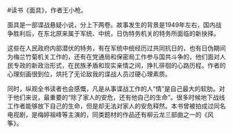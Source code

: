 #读书《面具》，作者王小枪。

面具是一部谍战悬疑小说，分上下两卷。故事发生的背景是1949年左右，国内战争胜利后，在东北原来属于军统、中统，日伪特务机关的特务所面临的新抉择。

这些在人民政府内部潜伏的特务，有在军统中统经历过共同抗日的，也有日伪期间为梅兰竹菊机关工作的，还有在党通局和保密局工作参与国共斗争的，他们面对人民专政的新政治形式，在民族矛盾和现实亲情之间，挣扎徘徊的心路历程。作者的心理刻画很到位，烘托了无论敌我的谍战人员过硬心理素质。

同时，纵观全书读者也会感慨，凡是从事谍战工作的人“情”是自己最大的软肋。对于他们来说，最重要的“除了家人的安危，还有他自己的生命”。很多时候地下战线工作者能够放下自己的生命，但是却无法对家人的安危释然。本书曾被拍成过同名电视剧，是梅婷祖峰等主演的，同类题材的作品还有柳云龙三部曲之一的《风筝》。